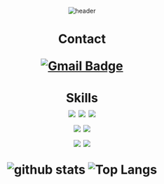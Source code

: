 <div align=center>

![header](https://capsule-render.vercel.app/api?type=waving&color=auto&height=300&section=header&text=Junior%20Backend%20Developer&fontSize=60)


<h1>Contact
  <br>

[![Gmail Badge](https://img.shields.io/badge/-Gmail-d14836?style=flat-square&logo=Gmail&logoColor=white&link=mailto:legeno09133@gmail.com)](mailto:legeno09133@gmail.com)

<h1>Skills
  <br>
<img src="https://img.shields.io/badge/C-A8B9CC?style=for-the-badge&logo=c&logoColor=white">
<img src="https://img.shields.io/badge/java-007396?style=for-the-badge&color=brown&logoColor=white">
<img src="https://img.shields.io/badge/python-3776AB?style=for-the-badge&logo=python&logoColor=white"> 
<br>
  <img src="https://img.shields.io/badge/mysql-4479A1?style=for-the-badge&logo=mysql&logoColor=white"> 
  <img src="https://img.shields.io/badge/mariaDB-003545?style=for-the-badge&logo=mariaDB&logoColor=white"> 
   <br>
   <img src="https://img.shields.io/badge/spring-6DB33F?style=for-the-badge&logo=spring&logoColor=white"> 
  <img src="https://img.shields.io/badge/fatAPI-009688?style=for-the-badge&logo=fastAPI&logoColor=white">

   <br>

 
![github stats](https://github-readme-stats.vercel.app/api?username=HyunGyeol06)
![Top Langs](https://github-readme-stats.vercel.app/api/top-langs/?username=HyunGyeol06&layout=compact)

